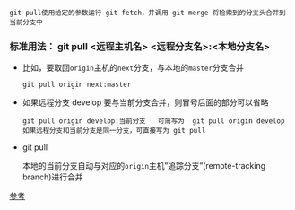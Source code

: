 ```JS
git pull使用给定的参数运行 git fetch，并调用 git merge 将检索到的分支头合并到当前分支中
```

### 标准用法： git pull <远程主机名> <远程分支名>:<本地分支名>

- 比如，要取回`origin`主机的`next`分支，与本地的`master`分支合并

  ```JS
  git pull origin next:master
  ```

- 如果远程分支 develop 要与当前分支合并，则冒号后面的部分可以省略

  ```JS
  git pull origin develop:当前分支   可简写为  git pull origin develop
  如果远程分支和当前分支是同一分支，可直接写为 git pull
  ```

- git pull

  本地的当前分支自动与对应的`origin`主机”追踪分支”(remote-tracking branch)进行合并





[参考](https://www.yiibai.com/git/git_pull.html)

